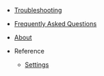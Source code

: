 * [Troubleshooting](troubleshooting.md)
* [Frequently Asked Questions](faq.md)
* [About](about.md)

* Reference
  * [Settings](aircraftSettings.md)
